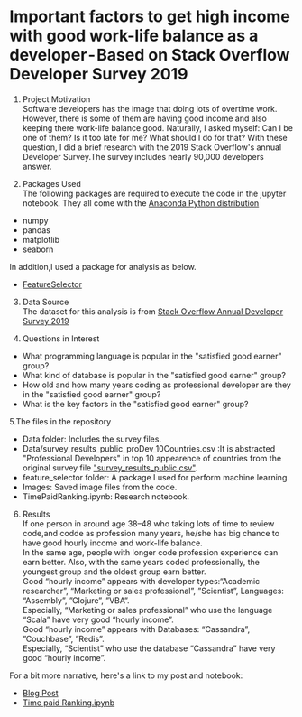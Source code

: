 # Important factors to get high income with good work-life balance as a developer - Based on Stack Overflow Developer Survey 2019

1. Project Motivation  
Software developers has the image that doing lots of overtime work.  
However, there is some of them are having good income and also keeping there work-life balance good. Naturally, I asked myself: Can I be one of them? Is it too late for me? What should I do for that? With these question, I did a brief research with the 2019 Stack Overflow's annual Developer Survey.The survey includes nearly 90,000 developers answer.   

2. Packages Used    
The following packages are required to execute the code in the jupyter notebook. They all come with the [Anaconda Python distribution](https://www.anaconda.com/distribution/)
+ numpy
+ pandas
+ matplotlib
+ seaborn  

In addition,I used a package for analysis as below.  
+ [FeatureSelector](https://github.com/WillKoehrsen/feature-selector)
    
3. Data Source  
The dataset for this analysis is from [Stack Overflow Annual Developer Survey 2019](https://insights.stackoverflow.com/survey/2019)  

4. Questions in Interest  
+ What programming language is popular in the "satisfied good earner" group?  
+ What kind of database is popular in the "satisfied good earner" group?  
+ How old and how many years coding as professional developer are they in the "satisfied good earner" group?  
+ What is the key factors in the "satisfied good earner" group?  

5.The files in the repository  
+ Data folder: Includes the survey files. 
+ Data/survey_results_public_proDev_10Countries.csv :It is abstracted "Professional Developers" in top 10 appearence of countries from the original survey file ["survey_results_public.csv"](https://drive.google.com/open?id=1QOmVDpd8hcVYqqUXDXf68UMDWQZP0wQV).  
+ feature_selector folder: A package I used for perform machine learning.
+ Images: Saved image files from the code.
+ TimePaidRanking.ipynb: Research notebook.

6. Results  
    If one person in around age 38–48 who taking lots of time to review code,and codde as profession many years, he/she has big chance to have good hourly income and work-life balance.  
    In the same age, people with longer code profession experience can earn better. Also, with the same years coded professionally, the youngest group and the oldest group earn better.  
    Good “hourly income” appears with developer types:“Academic researcher”, “Marketing or sales professional”, ”Scientist”, Languages: “Assembly”, ”Clojure”, ”VBA”.  
    Especially, “Marketing or sales professional” who use the language “Scala” have very good “hourly income”.  
    Good “hourly income” appears with Databases: “Cassandra”, ”Couchbase”, ”Redis”.  
    Especially, “Scientist” who use the database “Cassandra” have very good “hourly income”.  
    
For a bit more narrative, here's a link to my post and notebook:
+ [Blog Post](https://medium.com/@liangmhua/what-is-important-to-earn-money-with-good-work-life-balance-as-a-software-developer-eca04d9dd71e)
+ [Time paid Ranking.ipynb](https://github.com/Data-Semi/Data-Science/blob/master/TimePaidRanking.ipynb)
